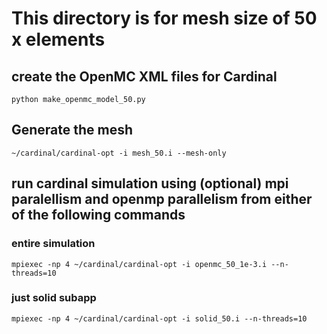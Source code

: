 # This directory is for mesh size of 50 x elements
## create the OpenMC XML files for Cardinal
`python make_openmc_model_50.py`
## Generate the mesh
`~/cardinal/cardinal-opt -i mesh_50.i --mesh-only`
## run cardinal simulation using (optional) mpi paralellism and openmp parallelism from either of the following commands
### entire simulation
`mpiexec -np 4 ~/cardinal/cardinal-opt -i openmc_50_1e-3.i --n-threads=10`
### just solid subapp
`mpiexec -np 4 ~/cardinal/cardinal-opt -i solid_50.i --n-threads=10`
